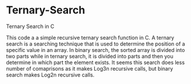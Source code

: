 # Ternary-Search
 Ternary Search in C

This code a a simple recursive ternary search function in C. A ternary search is a searching technique that is used to determine 
the position of a specific value in an array. In binary search, the sorted array is divided into two parts while in ternary search, 
it is divided into  parts and then you determine in which part the element exists. It seems this search does less number of comaprisons 
as it makes Log3n recursive calls, but binary search makes Log2n recursive calls. 
